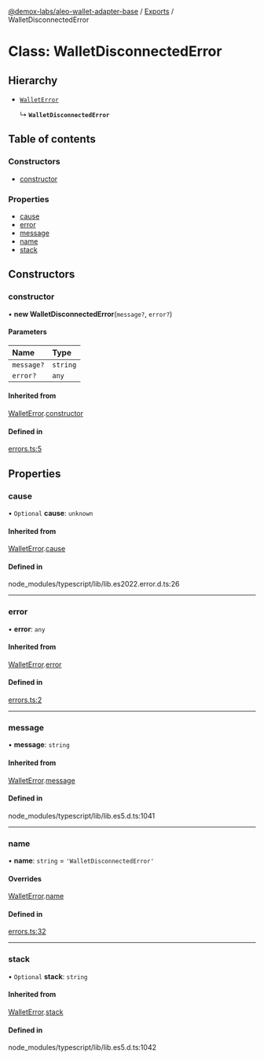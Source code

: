 [@demox-labs/aleo-wallet-adapter-base](../README.md) / [Exports](../modules.md) / WalletDisconnectedError

# Class: WalletDisconnectedError

## Hierarchy

- [`WalletError`](WalletError.md)

  ↳ **`WalletDisconnectedError`**

## Table of contents

### Constructors

- [constructor](WalletDisconnectedError.md#constructor)

### Properties

- [cause](WalletDisconnectedError.md#cause)
- [error](WalletDisconnectedError.md#error)
- [message](WalletDisconnectedError.md#message)
- [name](WalletDisconnectedError.md#name)
- [stack](WalletDisconnectedError.md#stack)

## Constructors

### constructor

• **new WalletDisconnectedError**(`message?`, `error?`)

#### Parameters

| Name | Type |
| :------ | :------ |
| `message?` | `string` |
| `error?` | `any` |

#### Inherited from

[WalletError](WalletError.md).[constructor](WalletError.md#constructor)

#### Defined in

[errors.ts:5](https://github.com/demox-labs/aleo-wallet-adapter/blob/77a8a54/packages/core/base/errors.ts#L5)

## Properties

### cause

• `Optional` **cause**: `unknown`

#### Inherited from

[WalletError](WalletError.md).[cause](WalletError.md#cause)

#### Defined in

node_modules/typescript/lib/lib.es2022.error.d.ts:26

___

### error

• **error**: `any`

#### Inherited from

[WalletError](WalletError.md).[error](WalletError.md#error)

#### Defined in

[errors.ts:2](https://github.com/demox-labs/aleo-wallet-adapter/blob/77a8a54/packages/core/base/errors.ts#L2)

___

### message

• **message**: `string`

#### Inherited from

[WalletError](WalletError.md).[message](WalletError.md#message)

#### Defined in

node_modules/typescript/lib/lib.es5.d.ts:1041

___

### name

• **name**: `string` = `'WalletDisconnectedError'`

#### Overrides

[WalletError](WalletError.md).[name](WalletError.md#name)

#### Defined in

[errors.ts:32](https://github.com/demox-labs/aleo-wallet-adapter/blob/77a8a54/packages/core/base/errors.ts#L32)

___

### stack

• `Optional` **stack**: `string`

#### Inherited from

[WalletError](WalletError.md).[stack](WalletError.md#stack)

#### Defined in

node_modules/typescript/lib/lib.es5.d.ts:1042
